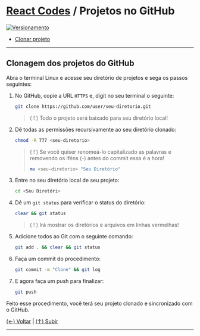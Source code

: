 # [React Codes](https://github.com/systemboys/React_Codes#react-codes "React Codes") / Projetos no GitHub

[![Versionamento](https://www.hostinger.com.br/tutoriais/wp-content/uploads/sites/12/2019/05/Como-utilizar-Git-Hooks-.png "Versionamento")](https://www.hostinger.com.br/tutoriais/wp-content/uploads/sites/12/2019/05/Como-utilizar-Git-Hooks-.png "Versionamento")

- [Clonar projeto](#clonagem-dos-projetos-do-github "Clonar projeto")

---

## Clonagem dos projetos do GitHub

Abra o terminal Linux e acesse seu diretório de projetos e sega os passos seguintes:

1. No GitHub, copie a URL `HTTPS` e, digit no seu terminal o seguinte:
   ```bash
   git clone https://github.com/user/seu-diretorio.git
   ```

   > ( ! ) Todo o projeto será baixado para seu diretório local!

2. Dê todas as permissões recursivamente ao seu diretório clonado:

   ```bash
   chmod -R 777 <seu-diretorio>
   ```

   > ( ! )  Se você quiser renomeá-lo capitalizado as palavras e removendo os iféns (-) antes do commit essa é a hora!
   >
   > ```bash
   > mv <seu-diretorio> "Seu Diretório"
   > ```

3. Entre no seu diretório local de seu projeto:

   ```bash
   cd <Seu Diretóri>
   ```

4. Dê um `git status` para verificar o status do diretório:

   ```bash
   clear && git status
   ```

   > ( ! ) Irá mostrar os diretórios e arquivos em linhas vermelhas!

5. Adicione todos ao Git com o seguinte comando:

   ```bash
   git add . && clear && git status
   ```

6. Faça um commit do procedimento:

   ```bash
   git commit -m "Clone" && git log
   ```

7. E agora faça um push para finalizar:

   ```bash
   git push
   ```

Feito esse procedimento, você terá seu projeto clonado e sincronizado com o GitHub.

[(&larr;) Voltar](https://github.com/systemboys/React_Codes#react-codes "Voltar ao Sumário") | 
[(&uarr;) Subir](#react-codes--versionamento "Subir para o topo")

---